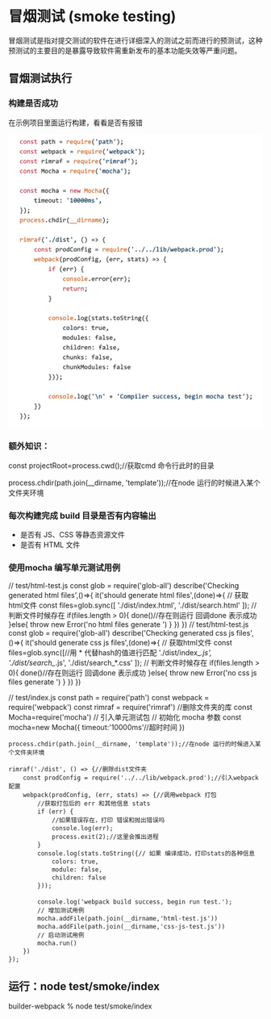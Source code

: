 # 冒烟测试 (smoke testing)

冒烟测试是指对提交测试的软件在进行详细深入的测试之前而进行的预测试，这种
预测试的主要目的是暴露导致软件需重新发布的基本功能失效等严重问题。


## 冒烟测试执行

### 构建是否成功

在示例项目里面运行构建，看看是否有报错

![img](allImg/webpack-somke.png)

   

### 额外知识：

const projectRoot=process.cwd();//获取cmd 命令行此时的目录

process.chdir(path.join(__dirname, 'template'));//在node 运行的时候进入某个文件夹环境


### 每次构建完成 build 目录是否有内容输出

* 是否有 JS、CSS 等静态资源文件 
* 是否有 HTML 文件

### 使用mocha 编写单元测试用例

// test/html-test.js
    const glob = require('glob-all')
    describe('Checking generated html files',()=>{
        it('should generate html files',(done)=>{
            // 获取html文件
            const files=glob.sync([
                './dist/index.html',
                './dist/search.html'
            ]);
            // 判断文件时候存在
            if(files.length > 0){
                done()//存在则运行 回调done 表示成功
            }else{
                throw new Error('no html files generate ')
            }
        })
    })
// test/html-test.js
    const glob = require('glob-all')
    describe('Checking generated css js files',()=>{
        it('should generate css js files',(done)=>{
            // 获取html文件
            const files=glob.sync([//用 * 代替hash的值进行匹配
                './dist/index_*.js',
                './dist/search_*.js',
                './dist/search_*.css'
            ]);
            // 判断文件时候存在
            if(files.length > 0){
                done()//存在则运行 回调done 表示成功
            }else{
                throw new Error('no css js files generate ')
            }
        })
    })

// test/index.js
   const path = require('path')
    const webpack = require('webpack')
    const rimraf = require('rimraf') //删除文件夹的库
    const Mocha=require('mocha') // 引入单元测试包
    // 初始化 mocha 参数 
    const mocha=new Mocha({
        timeout:'10000ms'//超时时间
    })

    process.chdir(path.join(__dirname, 'template'));//在node 运行的时候进入某个文件夹环境

    rimraf('./dist', () => {//删除dist文件夹
        const prodConfig = require('../../lib/webpack.prod');//引入webpack配置
        webpack(prodConfig, (err, stats) => {//调用webpack 打包
            //获取打包后的 err 和其他信息 stats
            if (err) {
                //如果错误存在，打印 错误和抛出错误吗
                console.log(err);
                process.exit(2);//这里会推出进程
            }
            console.log(stats.toString({// 如果 编译成功，打印stats的各种信息
                colors: true,
                module: false,
                children: false
            }));

            console.log('webpack build success, begin run test.');
            // 增加测试用例
            mocha.addFile(path.join(__dirname,'html-test.js'))
            mocha.addFile(path.join(__dirname,'css-js-test.js'))
            // 启动测试用例
            mocha.run()
        })
    });


## 运行：node test/smoke/index

builder-webpack % node test/smoke/index